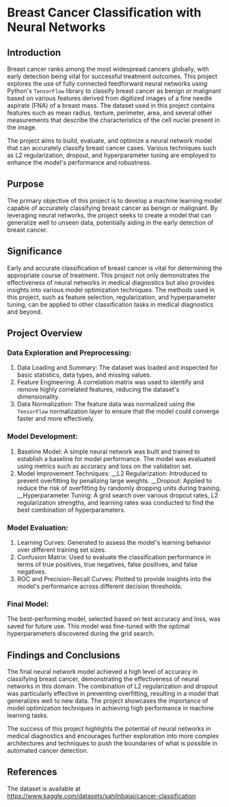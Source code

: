 # Breast Cancer Classification with Neural Networks

## Introduction
Breast cancer ranks among the most widespread cancers globally, with early detection being vital for successful treatment outcomes. This project explores the use of fully connected feedforward neural networks using Python's `TensorFlow` library to classify breast cancer as benign or malignant based on various features derived from digitized images of a fine needle aspirate (FNA) of a breast mass. The dataset used in this project contains features such as mean radius, texture, perimeter, area, and several other measurements that describe the characteristics of the cell nuclei present in the image.

The project aims to build, evaluate, and optimize a neural network model that can accurately classify breast cancer cases. Various techniques such as L2 regularization, dropout, and hyperparameter tuning are employed to enhance the model's performance and robustness.

## Purpose
The primary objective of this project is to develop a machine learning model capable of accurately classifying breast cancer as benign or malignant. By leveraging neural networks, the project seeks to create a model that can generalize well to unseen data, potentially aiding in the early detection of breast cancer.

## Significance
Early and accurate classification of breast cancer is vital for determining the appropriate course of treatment. This project not only demonstrates the effectiveness of neural networks in medical diagnostics but also provides insights into various model optimization techniques. The methods used in this project, such as feature selection, regularization, and hyperparameter tuning, can be applied to other classification tasks in medical diagnostics and beyond.

## Project Overview
### Data Exploration and Preprocessing:
1. Data Loading and Summary: The dataset was loaded and inspected for basic statistics, data types, and missing values.
2. Feature Engineering: A correlation matrix was used to identify and remove highly correlated features, reducing the dataset's dimensionality.
3. Data Normalization: The feature data was normalized using the `TensorFlow` normalization layer to ensure that the model could converge faster and more effectively.

### Model Development:
1. Baseline Model: A simple neural network was built and trained to establish a baseline for model performance. The model was evaluated using metrics such as accuracy and loss on the validation set.
2. Model Improvement Techniques:
   __L2 Regularization: Introduced to prevent overfitting by penalizing large weights.
   __Dropout: Applied to reduce the risk of overfitting by randomly dropping units during training.
   __Hyperparameter Tuning: A grid search over various dropout rates, L2 regularization strengths, and learning rates was conducted to find the best combination of hyperparameters.
    
### Model Evaluation:
1. Learning Curves: Generated to assess the model's learning behavior over different training set sizes.
2. Confusion Matrix: Used to evaluate the classification performance in terms of true positives, true negatives, false positives, and false negatives.
3. ROC and Precision-Recall Curves: Plotted to provide insights into the model's performance across different decision thresholds.

### Final Model:
The best-performing model, selected based on test accuracy and loss, was saved for future use. This model was fine-tuned with the optimal hyperparameters discovered during the grid search.

## Findings and Conclusions
The final neural network model achieved a high level of accuracy in classifying breast cancer, demonstrating the effectiveness of neural networks in this domain. The combination of L2 regularization and dropout was particularly effective in preventing overfitting, resulting in a model that generalizes well to new data. The project showcases the importance of model optimization techniques in achieving high performance in machine learning tasks.

The success of this project highlights the potential of neural networks in medical diagnostics and encourages further exploration into more complex architectures and techniques to push the boundaries of what is possible in automated cancer detection.

## References
The dataset is available at https://www.kaggle.com/datasets/sahilnbajaj/cancer-classification
